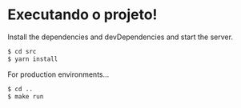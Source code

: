 # Executando o projeto!
Install the dependencies and devDependencies and start the server.

```sh
$ cd src
$ yarn install
```

For production environments...

```sh
$ cd ..
$ make run
```
